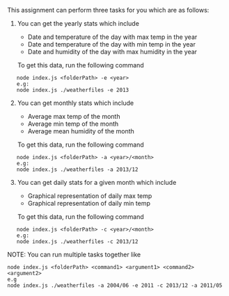 This assignment can perform three tasks for you which are as follows:

1. You can get the yearly stats which include
   - Date and temperature of the day with max temp in the year   
   - Date and temperature of the day with min temp in the year
   - Date and humidity of the day with max humidity in the year

   To get this data, run the following command

```
   node index.js <folderPath> -e <year>
   e.g:
   node index.js ./weatherfiles -e 2013
```


2. You can get monthly stats which include
   - Average max temp of the month
   - Average min temp of the month
   - Average mean humidity of the month

   To get this data, run the following command

```
   node index.js <folderPath> -a <year>/<month>
   e.g:
   node index.js ./weatherfiles -a 2013/12
```


3. You can get daily stats for a given month which include
   - Graphical representation of daily max temp
   - Graphical representation of daily min temp

   To get this data, run the following command

```
   node index.js <folderPath> -c <year>/<month>
   e.g:
   node index.js ./weatherfiles -c 2013/12
```


NOTE:
You can run multiple tasks together like

    node index.js <folderPath> <command1> <argument1> <command2> <argument2>
    e.g
    node index.js ./weatherfiles -a 2004/06 -e 2011 -c 2013/12 -a 2011/05
